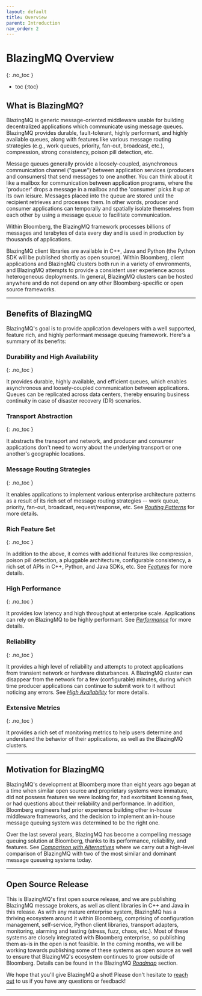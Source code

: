 ```yaml
---
layout: default
title: Overview
parent: Introduction
nav_order: 2
---
```


# BlazingMQ Overview
{: .no_toc }

* toc
{:toc}

## What is BlazingMQ?

BlazingMQ is generic message-oriented middleware usable for building
decentralized applications which communicate using message queues.  BlazingMQ
provides durable, fault-tolerant, highly performant, and highly available
queues, along with features like various message routing strategies (e.g., work
queues, priority, fan-out, broadcast, etc.), compression, strong consistency,
poison pill detection, etc.

Message queues generally provide a loosely-coupled, asynchronous
communication channel ("queue") between application services (producers and
consumers) that send messages to one another. You can think about it like a mailbox for
communication between application programs, where the 'producer' drops a message
in a mailbox and the 'consumer' picks it up at its own leisure.  Messages placed
into the queue are stored until the recipient retrieves and processes them. In other
words, producer and consumer applications can temporally and spatially isolate
themselves from each other by using a message queue to facilitate communication.

Within Bloomberg, the BlazingMQ framework processes billions of messages and
terabytes of data every day and is used in production by thousands of applications.

BlazingMQ client libraries are available in C++, Java and Python (the Python SDK
will be published shortly as open source). Within Bloomberg, client applications and
BlazingMQ clusters both run in a variety of environments, and BlazingMQ attempts to
provide a consistent user experience across heterogeneous deployments. In
general, BlazingMQ clusters can be hosted anywhere and do not depend on any
other Bloomberg-specific or open source frameworks.

---

## Benefits of BlazingMQ

BlazingMQ's goal is to provide application developers with a well supported, feature rich, and highly
performant message queuing framework. Here's a summary of its benefits:

### Durability and High Availability
{: .no_toc }

It provides durable, highly available, and efficient queues, which enables
asynchronous and loosely-coupled communication between applications. Queues
can be replicated across data centers, thereby ensuring business continuity in
case of disaster recovery (DR) scenarios.

### Transport Abstraction
{: .no_toc }

It abstracts the transport and network, and producer and consumer applications
don't need to worry about the underlying transport or one another's geographic
locations.

### Message Routing Strategies
{: .no_toc }

It enables applications to implement various enterprise architecture patterns
as a result of its rich set of message routing strategies -- work queue,
priority, fan-out, broadcast, request/response, etc.  See [*Routing
Patterns*](../../features/message_routing_strategies) for more details.

### Rich Feature Set
{: .no_toc }

In addition to the above, it comes with additional features like compression,
poison pill detection, a pluggable architecture, configurable consistency, a rich
set of APIs in C++, Python, and Java SDKs, etc. See
[*Features*](../../../features) for more details.

### High Performance
{: .no_toc }

It provides low latency and high throughput at enterprise scale. Applications
can rely on BlazingMQ to be highly performant. See
[*Performance*](../../performance/benchmarks) for more details.

### Reliability
{: .no_toc }

It provides a high level of reliability and attempts to protect applications
from transient network or hardware disturbances. A BlazingMQ cluster can
disappear from the network for a few (configurable) minutes, during which time producer
applications can continue to submit work to it without noticing any errors.
See [*High Availability*](../../architecture/high_availability) for
more details.

### Extensive Metrics
{: .no_toc }

It provides a rich set of monitoring metrics to help users determine and
understand the behavior of their applications, as well as the BlazingMQ clusters.

---

## Motivation for BlazingMQ

BlazingMQ's development at Bloomberg more than eight years ago began at a time when similar open source
and proprietary systems were immature, did not possess features we were
looking for, had exorbitant licensing fees, or had questions about their
reliability and performance. In addition, Bloomberg engineers had prior
experience building other in-house middleware frameworks, and the decision to
implement an in-house message queuing system was determined to be the right
one.

Over the last several years, BlazingMQ has become a compelling message queuing
solution at Bloomberg, thanks to its performance, reliability, and features.
See [*Comparison with Alternatives*](../comparison) where we carry out
a high-level comparison of BlazingMQ with two of the most similar and dominant message queueing
systems today.

---

## Open Source Release

This is BlazingMQ's first open source release, and we are publishing BlazingMQ
message brokers, as well as client libraries in C++ and Java in this release.
As with any mature enterprise system, BlazingMQ has a thriving ecosystem around
it within Bloomberg, comprising of configuration management, self-service,
Python client libraries, transport adapters, monitoring, alarming and testing
(stress, fuzz, chaos, etc.). Most of these systems are closely integrated with
Bloomberg enterprise, so publishing them as-is in the open is not
feasible. In the coming months, we will be working towards publishing some of
these systems as open source as well to ensure that BlazingMQ's ecosystem continues to
grow outside of Bloomberg. Details can be found in the BlazingMQ
[*Roadmap*](../roadmap) section.

We hope that you'll give BlazingMQ a shot! Please don't hesitate to [reach
out](https://github.com/bloomberg/blazingmq/issues) to us if you have any
questions or feedback!

---
